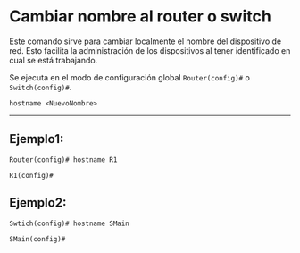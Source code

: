 # Cambiar nombre al router o switch
Este comando sirve para cambiar localmente el nombre del dispositivo de red.
Esto facilita la administración de los dispositivos al tener identificado en cual se está trabajando.

Se ejecuta en el modo de configuración global `Router(config)#` o `Switch(config)#`.

```
hostname <NuevoNombre>
```
---
## Ejemplo1:
```
Router(config)# hostname R1
```
```
R1(config)#
```
## Ejemplo2:
```
Swtich(config)# hostname SMain
```
```
SMain(config)#
```